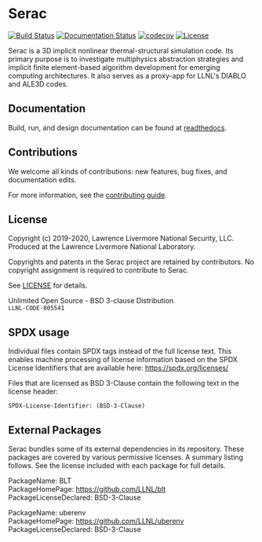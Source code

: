 Serac
====

[![Build
Status](https://dev.azure.com/llnl-serac/serac/_apis/build/status/LLNL.serac?branchName=develop)](https://dev.azure.com/llnl-serac/serac/_build/latest?definitionId=1&branchName=develop)
[![Documentation Status](https://readthedocs.org/projects/serac/badge/?version=latest)](https://serac.readthedocs.io/en/latest/?badge=latest)
[![codecov](https://codecov.io/gh/LLNL/serac/branch/develop/graph/badge.svg?token=DO4KFMPNM0)](https://codecov.io/gh/LLNL/serac)
[![License](https://img.shields.io/badge/license-BSD%203--Clause-blue.svg)](./LICENSE)

Serac is a 3D implicit nonlinear thermal-structural simulation code. Its primary purpose is to investigate multiphysics 
abstraction strategies and implicit finite element-based algorithm development for emerging computing architectures. 
It also serves as a proxy-app for LLNL's DIABLO and ALE3D codes.

Documentation
------

Build, run, and design documentation can be found at [readthedocs](https://serac.readthedocs.io).

Contributions
-------------

We welcome all kinds of contributions: new features, bug fixes, and documentation edits.

For more information, see the [contributing guide](./CONTRIBUTING.md).

License
-------

Copyright (c) 2019-2020, Lawrence Livermore National Security, LLC. 
Produced at the Lawrence Livermore National Laboratory.

Copyrights and patents in the Serac project are retained by contributors.
No copyright assignment is required to contribute to Serac.

See [LICENSE](./LICENSE) for details.

Unlimited Open Source - BSD 3-clause Distribution  
`LLNL-CODE-805541`

SPDX usage
-----------

Individual files contain SPDX tags instead of the full license text.
This enables machine processing of license information based on the SPDX
License Identifiers that are available here: https://spdx.org/licenses/

Files that are licensed as BSD 3-Clause contain the following
text in the license header:

    SPDX-License-Identifier: (BSD-3-Clause)

External Packages
-----------------

Serac bundles some of its external dependencies in its repository.  These
packages are covered by various permissive licenses.  A summary listing
follows.  See the license included with each package for full details.


[//]: # (Note: The spaces at the end of each line below add line breaks)

PackageName: BLT  
PackageHomePage: https://github.com/LLNL/blt  
PackageLicenseDeclared: BSD-3-Clause  

PackageName: uberenv  
PackageHomePage: https://github.com/LLNL/uberenv  
PackageLicenseDeclared: BSD-3-Clause  
